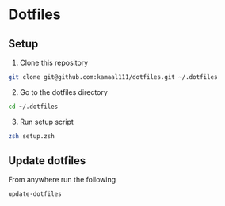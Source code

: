 # Dotfiles

## Setup

1. Clone this repository

```sh
git clone git@github.com:kamaal111/dotfiles.git ~/.dotfiles
```

2. Go to the dotfiles directory

```sh
cd ~/.dotfiles
```

3. Run setup script

```sh
zsh setup.zsh
```

## Update dotfiles

From anywhere run the following

```sh
update-dotfiles
```

